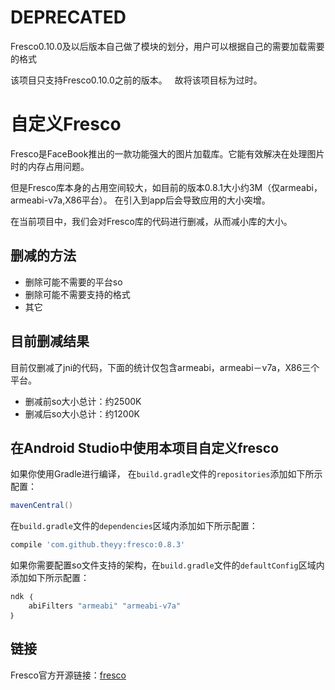 # DEPRECATED
Fresco0.10.0及以后版本自己做了模块的划分，用户可以根据自己的需要加载需要的格式  

该项目只支持Fresco0.10.0之前的版本。  
故将该项目标为过时。  

# 自定义Fresco

Fresco是FaceBook推出的一款功能强大的图片加载库。它能有效解决在处理图片时的内存占用问题。

但是Fresco库本身的占用空间较大，如目前的版本0.8.1大小约3M（仅armeabi，armeabi-v7a,X86平台）。
在引入到app后会导致应用的大小突增。

在当前项目中，我们会对Fresco库的代码进行删减，从而减小库的大小。

## 删减的方法
- 删除可能不需要的平台so
- 删除可能不需要支持的格式
- 其它

## 目前删减结果
目前仅删减了jni的代码，下面的统计仅包含armeabi，armeabi－v7a，X86三个平台。

- 删减前so大小总计：约2500K
- 删减后so大小总计：约1200K

## 在Android Studio中使用本项目自定义fresco
如果你使用Gradle进行编译，
在`build.gradle`文件的`repositories`添加如下所示配置：
```groovy
mavenCentral()
```

在`build.gradle`文件的`dependencies`区域内添加如下所示配置：

```groovy
compile 'com.github.theyy:fresco:0.8.3'
```

如果你需要配置so文件支持的架构，在`build.gradle`文件的`defaultConfig`区域内添加如下所示配置：
```groovy
ndk ｛
    abiFilters "armeabi" "armeabi-v7a"
｝
```

## 链接
Fresco官方开源链接：[fresco](https://github.com/facebook/fresco)
